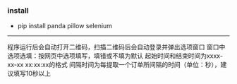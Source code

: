 

### install
- pip install panda pillow selenium
---

程序运行后会自动打开二维码，扫描二维码后会自动登录并弹出选项窗口
窗口中选项选填：按网页中选项填写，填错或不填为默认
起始时间和结束时间为xxxx-xx-xx xx:xx:xx的格式
间隔时间为每提取一个订单所间隔的时间（单位：秒），建议填写10秒以上


